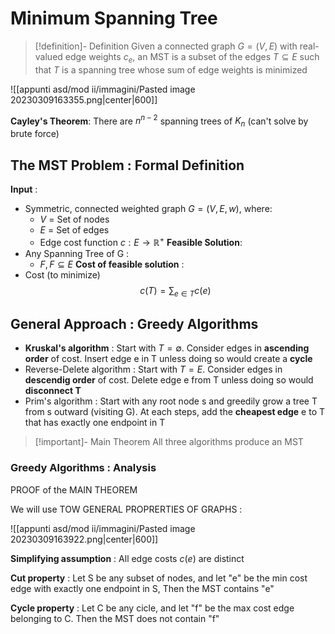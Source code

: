 
# Minimum Spanning Tree

>[!definition]- Definition
>Given a connected graph $G=(V,E)$ with real-valued edge weights $c_e$, an MST is a subset of the edges $T\subseteq E$ such that $T$ is a spanning tree whose sum of edge weights is minimized

![[appunti asd/mod ii/immagini/Pasted image 20230309163355.png|center|600]]

**Cayley's Theorem**:  There are $n^{n-2}$ spanning trees of $K_n$ (can't solve by brute force)

## The MST Problem : Formal Definition

**Input** : 
- Symmetric, connected weighted graph $G=(V,E,w)$, where:
	- $V$ = Set of nodes
	- $E$ = Set of edges
	- Edge cost function $c:E\to\mathbb R^+$
**Feasible Solution**:
- Any Spanning Tree of G : 
	- $F,F\subseteq E$
**Cost of feasible solution** :
- Cost (to minimize) $$c(T)=\sum_{e\in T}c(e)$$

## General Approach : Greedy Algorithms

- **Kruskal's algorithm** : Start with $T=\emptyset$. Consider edges in **ascending order** of cost. Insert edge e in T unless doing so would create a **cycle**
- Reverse-Delete algorithm : Start with $T=E$. Consider edges in **descendig order** of cost. Delete edge e from T unless doing so would **disconnect T**
- Prim's algorithm : Start with any root node s and greedily grow a tree T from s outward (visiting G). At each steps, add the **cheapest edge** e to T that has exactly one endpoint in T

>[!important]- Main Theorem
>All three algorithms produce an MST

### Greedy Algorithms : Analysis

PROOF of the MAIN THEOREM

We will use TOW GENERAL PROPRERTIES OF GRAPHS : 

![[appunti asd/mod ii/immagini/Pasted image 20230309163922.png|center|600]]

**Simplifying assumption** : All edge costs $c(e)$ are distinct

**Cut property** : Let S be any subset of nodes, and let "e" be the min cost edge with exactly one endpoint in S, Then the MST contains "e"

**Cycle property** : Let C be any cicle, and let "f" be the max cost edge belonging to C. Then the MST does not contain "f"



